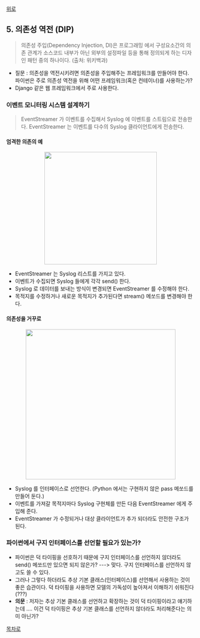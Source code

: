 [위로](./summary.md)

## 5. 의존성 역전 (DIP)

> 의존성 주입(Dependency Injection, DI)은 프로그래밍 에서 구성요소간의 의존 관계가 소스코드  내부가 아닌 외부의 설정파일 등을 통해 정의되게 하는 디자인 패턴   중의 하나이다. (출처: 위키백과)

* 질문 : 의존성을 역전시키려면 의존성을 주입해주는 프레임워크를 만들어야 한다. 파이썬은 주로 의존성 역전을 위해 어떤 프레임워크(혹은 컨테이너)를 사용하는가?
* Django 같은 웹 프레임워크에서 주로 사용한다.


### 이벤트 모니터링 시스템 설계하기

> EventStreamer 가 이벤트를 수집해서 Syslog 에 이벤트를 스트림으로 전송한다. EventStreamer 는 이벤트를 다수의 Syslog 클라이언트에게 전송한다.

#### 엄격한 의존의 예

<div style="text-align:center;">
<img src="https://github.com/jongwon/python-cleancode/raw/master/ch4/images/5_dip_1.png" width="300"/>
</div>

* EventStreamer 는 Syslog 리스트를 가지고 있다.
* 이벤트가 수집되면 Syslog 들에게 각각 send() 한다.
* Syslog 로 데이터를 보내는 방식이 변경되면 EventStreamer 를 수정해야 한다.
* 목적지를 수정하거나 새로운 목적지가 추가된다면 stream() 메쏘드를 변경해야 한다.

#### 의존성을 거꾸로

<div style="text-align:center;">
<img src="https://github.com/jongwon/python-cleancode/raw/master/ch4/images/5_dip_2.png" width="400"/>
</div>

* Syslog 를 인터페이스로 선언한다. (Python 에서는 구현하지 않은 pass 메쏘드를 만들어 둔다.)
* 이벤트를 가져갈 목적지마다 Syslog 구현체를 만든 다음 EventStreamer 에게 주입해 준다.
* EventStreamer 가 수정되거나 대상 클라이언트가 추가 되더라도 안전한 구조가 된다.

### **파이썬에서 구지 인터페이스를 선언할 필요가 있는가?**

* 파이썬은 덕 타이핑을 선호하기 때문에 구지 인터페이스를 선언하지 않더라도 send() 메쏘드만 있으면 되지 않은가? ---> 맞다. 구지 인터페이스를 선언하지 않고도 쓸 수 있다.
* 그러나 그렇다 하더라도 추상 기본 클래스(인터페이스)를 선언해서 사용하는 것이 좋은 습관이다. 덕 타이핑을 사용하면 모델의 가독성이 높아져서 이해하기 쉬워진다(???)
* **의문** : 저자는 추상 기본 클래스를 선언하고 확장하는 것이 덕 타이핑이라고 얘기하는데 .... 이건 덕 타이핑은 추상 기본 클래스를 선언하지 않더라도 처리해준다는 의미 아닌가?

[목차로](./summary.md)